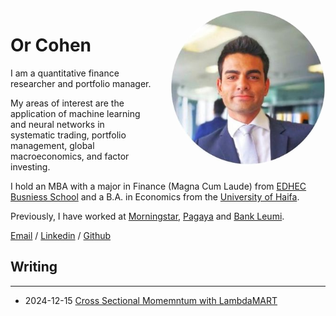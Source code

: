 <img alt="Or Cohen" src="/images/profile_photo.jpg" style="float: right; width: 250px; height: 250px; margin: 0 0 1em 2em; border-radius: 50%">

# Or Cohen

I am a quantitative finance researcher and portfolio manager. 

My areas of interest are the application of machine learning and neural networks in systematic trading, portfolio management, global macroeconomics, and factor investing.

I hold an MBA with a major in Finance (Magna Cum Laude) from [EDHEC Busniess School](https://www.edhec.edu/en) and a B.A. in Economics from the [University of Haifa](https://www.haifa.ac.il/?lang=en). 

Previously, I have worked at [Morningstar](https://www.morningstar.com/), [Pagaya](pagaya.com) and [Bank Leumi](https://english.leumi.co.il/WnnnWn/Company_Profile/38044/). 

[Email](mailto:or.cohen5@gmail.com) / [Linkedin](https://www.linkedin.com/in/or-cohen/) / [Github](https://github.com/Cohen-Or)

## Writing
___

* 2024-12-15 [Cross Sectional Momemntum with LambdaMART](/posts/csm.md)
